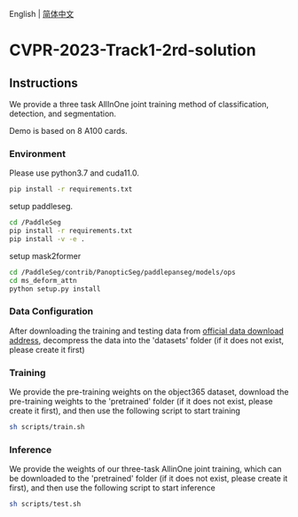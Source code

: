 English | [简体中文](README_ch.md)

# CVPR-2023-Track1-2rd-solution

## Instructions

We provide a three task  AllInOne joint training method of classification, detection, and segmentation.

Demo is based on 8 A100 cards.

### Environment

Please use python3.7 and cuda11.0. 

```bash
pip install -r requirements.txt
```

setup paddleseg.
```bash
cd /PaddleSeg
pip install -r requirements.txt
pip install -v -e .
```

setup mask2former
```bash
cd /PaddleSeg/contrib/PanopticSeg/paddlepanseg/models/ops
cd ms_deform_attn
python setup.py install
```
### Data Configuration

After downloading the training and testing data from [official data download address](https://aistudio.baidu.com/aistudio/datasetdetail/203253), decompress the data into the 'datasets' folder (if it does not exist, please create it first)

### Training

We provide the pre-training weights on the object365 dataset, download the pre-training weights to the 'pretrained' folder (if it does not exist, please create it first), and then use the following script to start training

```bash
sh scripts/train.sh
```

### Inference

We provide the weights of our three-task AllinOne joint training, which can be downloaded to the 'pretrained' folder (if it does not exist, please create it first), and then use the following script to start inference

```bash
sh scripts/test.sh
```
